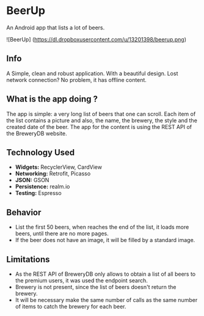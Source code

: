 BeerUp
======

An Android app that lists a lot of beers.

![BeerUp] (https://dl.dropboxusercontent.com/u/13201398/beerup.png)

## Info

A Simple, clean and robust application. With a beautiful design. Lost network connection? No problem, it has offline content.


## What is the app doing ?

The app is simple: a very long list of beers that one can scroll. Each item of the list contains a picture and also, the name, the brewery, the style and the created date of the beer.
The app for the content is using the REST API of the BreweryDB website.

## Technology Used

+ **Widgets:** RecyclerView, CardView
+ **Networking:** Retrofit, Picasso
+ **JSON:** GSON
+ **Persistence:** realm.io
+ **Testing:** Espresso

## Behavior

+ List the first 50 beers, when reaches the end of the list, it loads more beers, until there are no more pages.
+ If the beer does not have an image, it will be filled by a standard image.


## Limitations

+ As the REST API of BreweryDB only allows to obtain a list of all beers to the premium users, it was used the endpoint search.
+ Brewery is not present, since the list of beers doesn't return the brewery. 
+ It will be necessary make the same number of calls as the same number of items to catch the brewery for each beer.



